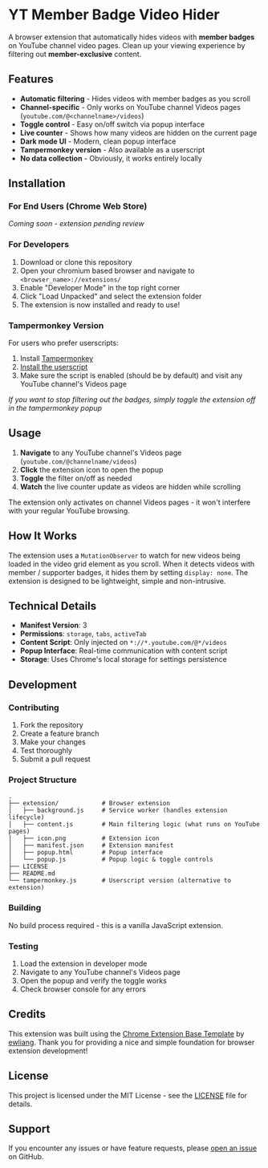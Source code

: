 # YT Member Badge Video Hider

A browser extension that automatically hides videos with **member badges** on YouTube channel video pages. Clean up your viewing experience by filtering out **member-exclusive** content.

## Features

- **Automatic filtering** - Hides videos with member badges as you scroll
- **Channel-specific** - Only works on YouTube channel Videos pages (`youtube.com/@<channelname>/videos`)
- **Toggle control** - Easy on/off switch via popup interface
- **Live counter** - Shows how many videos are hidden on the current page
- **Dark mode UI** - Modern, clean popup interface
- **Tampermonkey version** - Also available as a userscript
- **No data collection** - Obviously, it works entirely locally

## Installation

### For End Users (Chrome Web Store)

*Coming soon - extension pending review*

### For Developers

1. Download or clone this repository
2. Open your chromium based browser and navigate to `<browser_name>://extensions/`
3. Enable "Developer Mode" in the top right corner
4. Click "Load Unpacked" and select the extension folder
5. The extension is now installed and ready to use!

### Tampermonkey Version

For users who prefer userscripts:
1. Install [Tampermonkey](https://www.tampermonkey.net/)
2. [Install the userscript](userscript.js)
3. Make sure the script is enabled (should be by default) and visit any YouTube channel's Videos page

*If you want to stop filtering out the badges, simply toggle the extension off in the tampermonkey popup*

## Usage

1. **Navigate** to any YouTube channel's Videos page (`youtube.com/@channelname/videos`)
2. **Click** the extension icon to open the popup
3. **Toggle** the filter on/off as needed
4. **Watch** the live counter update as videos are hidden while scrolling

The extension only activates on channel Videos pages - it won't interfere with your regular YouTube browsing.

## How It Works

The extension uses a `MutationObserver` to watch for new videos being loaded in the video grid element as you scroll. When it detects videos with member / supporter badges, it hides them by setting `display: none`. The extension is designed to be lightweight, simple and non-intrusive.

## Technical Details

- **Manifest Version**: 3
- **Permissions**: `storage`, `tabs`, `activeTab`
- **Content Script**: Only injected on `*://*.youtube.com/@*/videos`
- **Popup Interface**: Real-time communication with content script
- **Storage**: Uses Chrome's local storage for settings persistence

## Development

### Contributing

1. Fork the repository
2. Create a feature branch
3. Make your changes
4. Test thoroughly
5. Submit a pull request


### Project Structure

```
.
├── extension/            # Browser extension
│   ├── background.js     # Service worker (handles extension lifecycle)
│   ├── content.js        # Main filtering logic (what runs on YouTube pages)
│   ├── icon.png          # Extension icon
│   ├── manifest.json     # Extension manifest
│   ├── popup.html        # Popup interface
│   └── popup.js          # Popup logic & toggle controls
├── LICENSE               
├── README.md             
└── tampermonkey.js       # Userscript version (alternative to extension)
```

### Building

No build process required - this is a vanilla JavaScript extension.

### Testing

1. Load the extension in developer mode
2. Navigate to any YouTube channel's Videos page
3. Open the popup and verify the toggle works
4. Check browser console for any errors

## Credits

This extension was built using the [Chrome Extension Base Template](https://github.com/ewliang/Chrome-Extension-Base-Template) by [ewliang](https://github.com/ewliang). Thank you for providing a nice and simple foundation for browser extension development!

## License

This project is licensed under the MIT License - see the [LICENSE](LICENSE) file for details.

## Support

If you encounter any issues or have feature requests, please [open an issue](https://github.com/ErykDarnowski/yt-member-badge-video-hider/issues) on GitHub.

